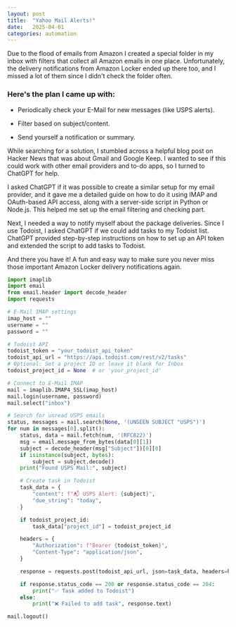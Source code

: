 ```yaml
---
layout: post
title:  "Yahoo Mail Alerts!"
date:   2025-04-01
categories: automation
---
```


Due to the flood of emails from Amazon I created a special folder in my inbox with filters that collect all Amazon emails in one place. Unfortunately, the delivery notifications from Amazon Locker ended up there too, and I missed a lot of them since I didn't check the folder often. 

### Here's the plan I came up with: 

- Periodically check your E-Mail for new messages (like USPS alerts). 

- Filter based on subject/content. 

- Send yourself a notification or summary. 

While searching for a solution, I stumbled across a helpful blog post on Hacker News that was about Gmail and Google Keep. I wanted to see if this could work with other email providers and to-do apps, so I turned to ChatGPT for help. 

I asked ChatGPT if it was possible to create a similar setup for my email provider, and it gave me a detailed guide on how to do it using IMAP and OAuth-based API access, along with a server-side script in Python or Node.js. This helped me set up the email filtering and checking part. 

Next, I needed a way to notify myself about the package deliveries. Since I use Todoist, I asked ChatGPT if we could add tasks to my Todoist list. ChatGPT provided step-by-step instructions on how to set up an API token and extended the script to add tasks to Todoist. 

And there you have it! A fun and easy way to make sure you never miss those important Amazon Locker delivery notifications again. 

```python 
import imaplib
import email
from email.header import decode_header
import requests

# E-Mail IMAP settings
imap_host = ""
username = ""
password = ""

# Todoist API
todoist_token = "your_todoist_api_token"
todoist_api_url = "https://api.todoist.com/rest/v2/tasks"
# Optional: Set a project ID or leave it blank for Inbox
todoist_project_id = None  # or 'your_project_id'

# Connect to E-Mail IMAP
mail = imaplib.IMAP4_SSL(imap_host)
mail.login(username, password)
mail.select("inbox")

# Search for unread USPS emails
status, messages = mail.search(None, '(UNSEEN SUBJECT "USPS")')
for num in messages[0].split():
    status, data = mail.fetch(num, '(RFC822)')
    msg = email.message_from_bytes(data[0][1])
    subject = decode_header(msg["Subject"])[0][0]
    if isinstance(subject, bytes):
        subject = subject.decode()
    print("Found USPS Mail:", subject)

    # Create task in Todoist
    task_data = {
        "content": f"📬 USPS Alert: {subject}",
        "due_string": "today",
    }

    if todoist_project_id:
        task_data["project_id"] = todoist_project_id

    headers = {
        "Authorization": f"Bearer {todoist_token}",
        "Content-Type": "application/json",
    }

    response = requests.post(todoist_api_url, json=task_data, headers=headers)

    if response.status_code == 200 or response.status_code == 204:
        print("✅ Task added to Todoist")
    else:
        print("❌ Failed to add task", response.text)

mail.logout()
```